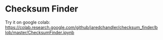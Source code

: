 # Checksum Finder

Try it on google colab: https://colab.research.google.com/github/jaredchandler/checksum_finder/blob/master/ChecksumFinder.ipynb
